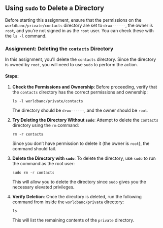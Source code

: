 ## Using `sudo` to Delete a Directory

Before starting this assignment, ensure that the permissions on the `worldbanc/private/contacts` directory are set to `drwx------`, the owner is `root`, and you're not signed in as the `root` user. You can check these with the `ls -l` command.

### Assignment: Deleting the `contacts` Directory

In this assignment, you'll delete the `contacts` directory. Since the directory is owned by `root`, you will need to use `sudo` to perform the action.

#### Steps:

1. **Check the Permissions and Ownership**:
   Before proceeding, verify that the `contacts` directory has the correct permissions and ownership:

   ```
   ls -l worldbanc/private/contacts
   ```

   The directory should be `drwx------`, and the owner should be `root`.

2. **Try Deleting the Directory Without `sudo`**:
   Attempt to delete the `contacts` directory using the `rm` command:

   ```
   rm -r contacts
   ```

   Since you don’t have permission to delete it (the owner is `root`), the command should fail.

3. **Delete the Directory with `sudo`**:
   To delete the directory, use `sudo` to run the command as the root user:

   ```
   sudo rm -r contacts
   ```

   This will allow you to delete the directory since `sudo` gives you the necessary elevated privileges.

4. **Verify Deletion**:
   Once the directory is deleted, run the following command from inside the `worldbanc/private` directory:
   ```
   ls
   ```
   This will list the remaining contents of the `private` directory.
